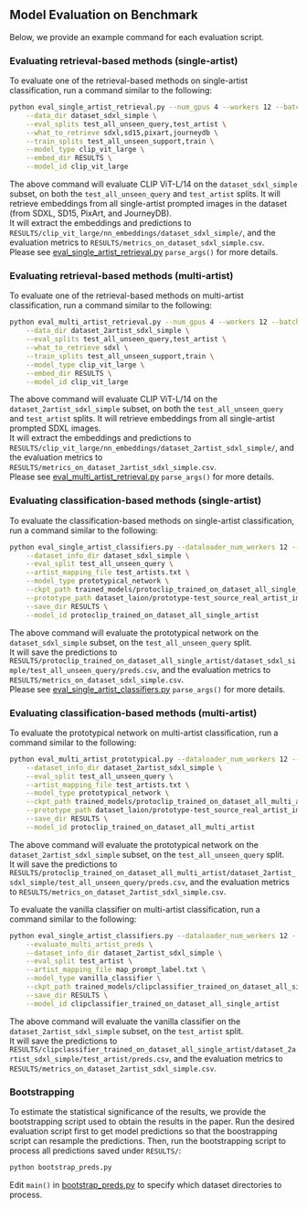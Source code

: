 
## Model Evaluation on Benchmark
Below, we provide an example command for each evaluation script. 
### Evaluating retrieval-based methods (single-artist)
To evaluate one of the retrieval-based methods on single-artist classification, run a command similar to the following:
```bash
python eval_single_artist_retrieval.py --num_gpus 4 --workers 12 --batch_size 1024 \
    --data_dir dataset_sdxl_simple \
    --eval_splits test_all_unseen_query,test_artist \
    --what_to_retrieve sdxl,sd15,pixart,journeydb \
    --train_splits test_all_unseen_support,train \
    --model_type clip_vit_large \
    --embed_dir RESULTS \
    --model_id clip_vit_large
```
The above command will evaluate CLIP ViT-L/14 on the `dataset_sdxl_simple` subset, on both the `test_all_unseen_query` and `test_artist` splits. It will retrieve embeddings from all single-artist prompted images in the dataset (from SDXL, SD15, PixArt, and JourneyDB). <br>
It will extract the embeddings and predictions to `RESULTS/clip_vit_large/nn_embeddings/dataset_sdxl_simple/`, and the evaluation metrics to `RESULTS/metrics_on_dataset_sdxl_simple.csv`. <br>
Please see [eval_single_artist_retrieval.py](eval_single_artist_retrieval.py) `parse_args()` for more details.

### Evaluating retrieval-based methods (multi-artist)
To evaluate one of the retrieval-based methods on multi-artist classification, run a command similar to the following:
```bash
python eval_multi_artist_retrieval.py --num_gpus 4 --workers 12 --batch_size 1024 \
    --data_dir dataset_2artist_sdxl_simple \
    --eval_splits test_all_unseen_query,test_artist \
    --what_to_retrieve sdxl \
    --train_splits test_all_unseen_support,train \
    --model_type clip_vit_large \
    --embed_dir RESULTS \
    --model_id clip_vit_large 
```
The above command will evaluate CLIP ViT-L/14 on the `dataset_2artist_sdxl_simple` subset, on both the `test_all_unseen_query` and `test_artist` splits. It will retrieve embeddings from all single-artist prompted SDXL images. <br>
It will extract the embeddings and predictions to `RESULTS/clip_vit_large/nn_embeddings/dataset_2artist_sdxl_simple/`, and the evaluation metrics to `RESULTS/metrics_on_dataset_2artist_sdxl_simple.csv`. <br>
Please see [eval_multi_artist_retrieval.py](eval_multi_artist_retrieval.py) `parse_args()` for more details.

### Evaluating classification-based methods (single-artist)
To evaluate the classification-based methods on single-artist classification, run a command similar to the following:
```bash
python eval_single_artist_classifiers.py --dataloader_num_workers 12 --batch_size 1024 \
    --dataset_info_dir dataset_sdxl_simple \
    --eval_split test_all_unseen_query \
    --artist_mapping_file test_artists.txt \
    --model_type prototypical_network \
    --ckpt_path trained_models/protoclip_trained_on_dataset_all_single_artist/ckpt/epoch0/model.safetensors \
    --prototype_path dataset_laion/prototype-test_source_real_artist_imgs-clip_vit_large-oneprocess.npy \
    --save_dir RESULTS \
    --model_id protoclip_trained_on_dataset_all_single_artist 
```
The above command will evaluate the prototypical network on the `dataset_sdxl_simple` subset, on the `test_all_unseen_query` split. <br>
It will save the predictions to `RESULTS/protoclip_trained_on_dataset_all_single_artist/dataset_sdxl_simple/test_all_unseen_query/preds.csv`, and the evaluation metrics to `RESULTS/metrics_on_dataset_sdxl_simple.csv`. <br>
Please see [eval_single_artist_classifiers.py](eval_single_artist_classifiers.py) `parse_args()` for more details.

### Evaluating classification-based methods (multi-artist)
To evaluate the prototypical network on multi-artist classification, run a command similar to the following:
```bash
python eval_multi_artist_prototypical.py --dataloader_num_workers 12 --batch_size 1024 \
    --dataset_info_dir dataset_2artist_sdxl_simple \
    --eval_split test_all_unseen_query \
    --artist_mapping_file test_artists.txt \
    --model_type prototypical_network \
    --ckpt_path trained_models/protoclip_trained_on_dataset_all_multi_artist/ckpt/epoch0/model.safetensors \
    --prototype_path dataset_laion/prototype-test_source_real_artist_imgs-clip_vit_large-oneprocess.npy \
    --save_dir RESULTS \
    --model_id protoclip_trained_on_dataset_all_multi_artist 
```
The above command will evaluate the prototypical network on the `dataset_2artist_sdxl_simple` subset, on the `test_all_unseen_query` split. <br>
It will save the predictions to `RESULTS/protoclip_trained_on_dataset_all_multi_artist/dataset_2artist_sdxl_simple/test_all_unseen_query/preds.csv`, and the evaluation metrics to `RESULTS/metrics_on_dataset_2artist_sdxl_simple.csv`. 

To evaluate the vanilla classifier on multi-artist classification, run a command similar to the following:
```bash
python eval_single_artist_classifiers.py --dataloader_num_workers 12 --batch_size 1024 \
    --evaluate_multi_artist_preds \
    --dataset_info_dir dataset_2artist_sdxl_simple \
    --eval_split test_artist \
    --artist_mapping_file map_prompt_label.txt \
    --model_type vanilla_classifier \
    --ckpt_path trained_models/clipclassifier_trained_on_dataset_all_single_artist/ckpt/epoch0/model.safetensors \
    --save_dir RESULTS \
    --model_id clipclassifier_trained_on_dataset_all_single_artist 
```
The above command will evaluate the vanilla classifier on the `dataset_2artist_sdxl_simple` subset, on the `test_artist` split. <br>
It will save the predictions to `RESULTS/clipclassifier_trained_on_dataset_all_single_artist/dataset_2artist_sdxl_simple/test_artist/preds.csv`, and the evaluation metrics to `RESULTS/metrics_on_dataset_2artist_sdxl_simple.csv`. 

### Bootstrapping
To estimate the statistical significance of the results, we provide the bootstrapping script used to obtain the results in the paper.
Run the desired evaluation script first to get model predictions so that the boostrapping script can resample the predictions.
Then, run the bootstrapping script to process all predictions saved under `RESULTS/`:
```bash
python bootstrap_preds.py 
```
Edit `main()` in [bootstrap_preds.py](bootstrap_preds.py) to specify which dataset directories to process.
